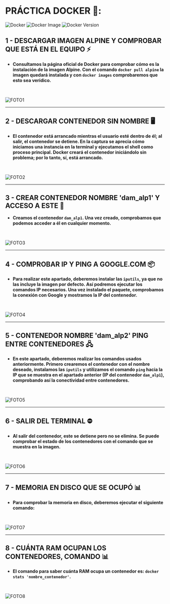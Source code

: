 # PRÁCTICA DOCKER 🐳: 
![Docker](https://img.shields.io/docker/pulls/library/alpine?style=for-the-badge) ![Docker Image](https://img.shields.io/badge/image-alpine-lightgrey?style=for-the-badge) ![Docker Version](https://img.shields.io/badge/docker-v24.0-blue?style=for-the-badge)


## 1 - DESCARGAR IMAGEN ALPINE Y COMPROBAR QUE ESTÁ EN EL EQUIPO ⚡

- **Consultamos la página oficial de Docker para comprobar cómo es la instalación de la imagen Alpine. Con el comando `docker pull alpine` la imagen quedará
instalada y con `docker images` comprobaremos que esto sea verídico.**

<br>

![FOTO1](CAPTURAS/1.png)

---


## 2 - DESCARGAR CONTENEDOR SIN NOMBRE 🖥️

- **El contenedor está arrancado mientras el usuario esté dentro de él; al salir, el contenedor se detiene. En la captura se aprecia cómo
iniciamos una instancia en la terminal y ejecutamos el shell como proceso principal. Docker creará el contenedor iniciándolo sin problema; por lo tanto,
sí, está arrancado.**

<br>

![FOTO2](CAPTURAS/2.png)

---

## 3 - CREAR CONTENEDOR NOMBRE 'dam_alp1' Y ACCESO A ESTE 💾

- **Creamos el contenedor `dam_alp1`. Una vez creado, comprobamos que podemos acceder a él en cualquier momento.**

<br>

![FOTO3](CAPTURAS/3.png)

---

## 4 - COMPROBAR IP Y PING A GOOGLE.COM 📦

- **Para realizar este apartado, deberemos instalar las `iputils`, ya que no las incluye la imagen por defecto. Así podremos 
ejecutar los comandos IP necesarios. Una vez instalado el paquete, comprobamos la conexión con Google y mostramos la IP del contenedor.**

<br>

![FOTO4](CAPTURAS/4.png)

---
 
## 5 - CONTENEDOR NOMBRE 'dam_alp2' PING ENTRE CONTENEDORES 🖧

- **En este apartado, deberemos realizar los comandos usados anteriormente. Primero crearemos el contenedor 
con el nombre deseado, instalamos las `iputils` y utilizamos el comando `ping` hacia la IP que se muestra en el apartado anterior
(IP del contenedor `dam_alp1`), comprobando así la conectividad entre contenedores.**

<br>

![FOTO5](CAPTURAS/5.png)

---

## 6 - SALIR DEL TERMINAL ⛔

- **Al salir del contenedor, este se detiene pero no se elimina. Se puede comprobar el estado de los contenedores con el comando que se muestra en la imagen.**

<br>

![FOTO6](CAPTURAS/6.png)

---

## 7 - MEMORIA EN DISCO QUE SE OCUPÓ 📊

- **Para comprobar la memoria en disco, deberemos ejecutar el siguiente comando:**

<br>

![FOTO7](CAPTURAS/7.png)

---

## 8 - CUÁNTA RAM OCUPAN LOS CONTENEDORES, COMANDO 📊

- **El comando para saber cuánta RAM ocupa un contenedor es: `docker stats 'nombre_contenedor'`.**

<br>

![FOTO8](CAPTURAS/8.png)
